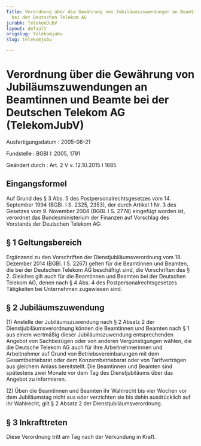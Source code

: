 ```yaml
---
Title: Verordnung über die Gewährung von Jubiläumszuwendungen an Beamtinnen und Beamte
  bei der Deutschen Telekom AG
jurabk: TelekomJubV
layout: default
origslug: telekomjubv
slug: telekomjubv

---
```


# Verordnung über die Gewährung von Jubiläumszuwendungen an Beamtinnen und Beamte bei der Deutschen Telekom AG (TelekomJubV)

Ausfertigungsdatum
:   2005-06-21

Fundstelle
:   BGBl I: 2005, 1791

Geändert durch
:   Art. 2 V v. 12.10.2015 I 1685



## Eingangsformel

Auf Grund des § 3 Abs. 5 des Postpersonalrechtsgesetzes vom 14. September 1994 (BGBl. I S. 2325, 2353), der durch Artikel 1 Nr. 3 des Gesetzes vom 9. November 2004 (BGBl. I S. 2774) eingefügt worden ist, verordnet das Bundesministerium der Finanzen auf Vorschlag des Vorstands der Deutschen Telekom AG:


## § 1 Geltungsbereich

Ergänzend zu den Vorschriften der Dienstjubiläumsverordnung vom 18. Dezember 2014 (BGBl. I S. 2267) gelten für die Beamtinnen und Beamten, die bei der Deutschen Telekom AG beschäftigt sind, die Vorschriften des § 2. Gleiches gilt auch für die Beamtinnen und Beamten bei der Deutschen Telekom AG, denen nach § 4 Abs. 4 des Postpersonalrechtsgesetzes Tätigkeiten bei Unternehmen zugewiesen sind.


## § 2 Jubiläumszuwendung

(1) Anstelle der Jubiläumszuwendung nach § 2 Absatz 2 der Dienstjubiläumsverordnung können die Beamtinnen und Beamten nach § 1 aus einem wertmäßig dieser Jubiläumszuwendung entsprechenden Angebot von Sachbezügen oder von anderen Vergünstigungen wählen, die die Deutsche Telekom AG auch für ihre Arbeitnehmerinnen und Arbeitnehmer auf Grund von Betriebsvereinbarungen mit dem Gesamtbetriebsrat oder dem Konzernbetriebsrat oder von Tarifverträgen aus gleichem Anlass bereitstellt. Die Beamtinnen und Beamten sind spätestens zwei Monate vor dem Tag des Dienstjubiläums über das Angebot zu informieren.

(2) Üben die Beamtinnen und Beamten ihr Wahlrecht bis vier Wochen vor dem Jubiläumstag nicht aus oder verzichten sie bis dahin ausdrücklich auf ihr Wahlrecht, gilt § 2 Absatz 2 der Dienstjubiläumsverordnung.


## § 3 Inkrafttreten

Diese Verordnung tritt am Tag nach der Verkündung in Kraft.

